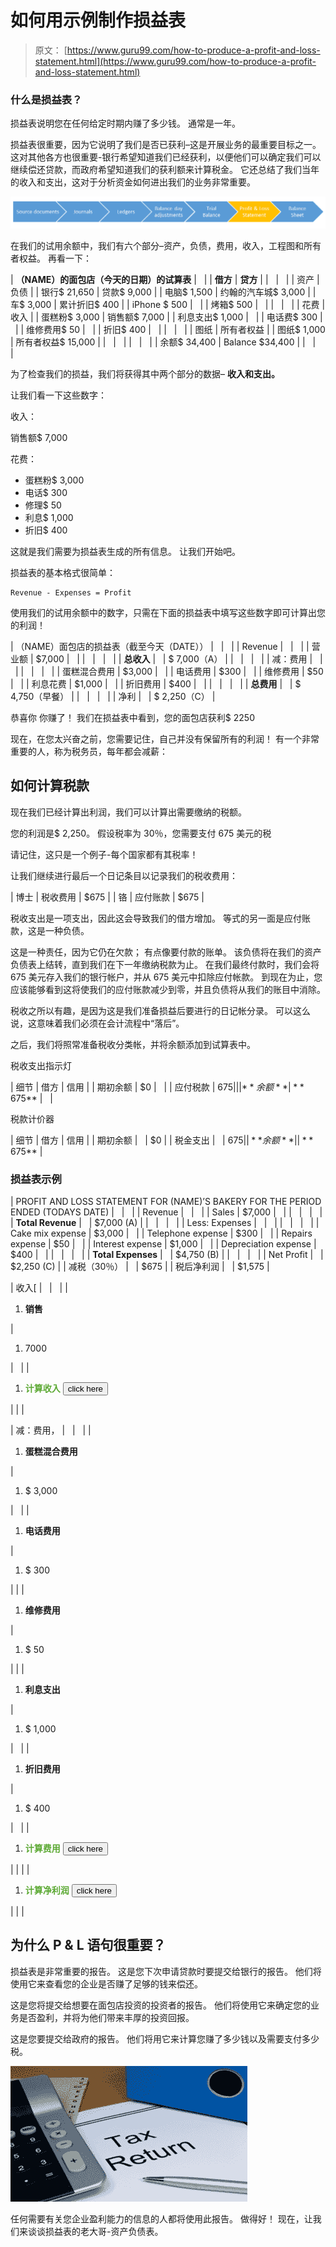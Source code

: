 # 如何用示例制作损益表

> 原文： [https://www.guru99.com/how-to-produce-a-profit-and-loss-statement.html](https://www.guru99.com/how-to-produce-a-profit-and-loss-statement.html)

### 什么是损益表？

损益表说明您在任何给定时期内赚了多少钱。 通常是一年。

损益表很重要，因为它说明了我们是否已获利–这是开展业务的最重要目标之一。 这对其他各方也很重要-银行希望知道我们已经获利，以便他们可以确定我们可以继续偿还贷款，而政府希望知道我们的获利额来计算税金。 它还总结了我们当年的收入和支出，这对于分析资金如何进出我们的业务非常重要。

![](img/697da4e2c20784f648f8a385534cbca1.png)

在我们的试用余额中，我们有六个部分–资产，负债，费用，收入，工程图和所有者权益。 再看一下：

| **（NAME）的面包店（今天的日期）的试算表** |   |
| **借方** | **贷方** |
|   |   |
| 资产 | 负债 |
| 银行$ 21,650 | 贷款$ 9,000 |
| 电脑$ 1,500 | 约翰的汽车城$ 3,000 |
| 车$ 3,000 | 累计折旧$ 400 |
| iPhone $ 500 |   |
| 烤箱$ 500 |   |
|   |   |
| 花费 | 收入 |
| 蛋糕粉$ 3,000 | 销售额$ 7,000 |
| 利息支出$ 1,000 |   |
| 电话费$ 300 |   |
| 维修费用$ 50 |   |
| 折旧$ 400 |   |
|   |   |
| 图纸 | 所有者权益 |
| 图纸$ 1,000 | 所有者权益$ 15,000 |
|   |   |
|   |   |
| 余额$ 34,400 | Balance $34,400 |
|   |   |

为了检查我们的损益，我们将获得其中两个部分的数据– **收入和支出。**

让我们看一下这些数字：

收入：

销售额$ 7,000

花费：

*   蛋糕粉$ 3,000
*   电话$ 300
*   修理$ 50
*   利息$ 1,000
*   折旧$ 400

这就是我们需要为损益表生成的所有信息。 让我们开始吧。

损益表的基本格式很简单：

```
Revenue - Expenses = Profit
```

使用我们的试用余额中的数字，只需在下面的损益表中填写这些数字即可计算出您的利润！

| （NAME）面包店的损益表（截至今天（DATE）） |   |   |
| Revenue |   |   |
| 营业额 | $7,000 |   |
|   |   |   |
| **总收入** |   | $ 7,000（A） |
|   |   |   |
| 减：费用 |   |   |
|   |   |   |
| 蛋糕混合费用 | $3,000 |   |
| 电话费用 | $300 |   |
| 维修费用 | $50 |   |
| 利息花费 | $1,000 |   |
| 折旧费用 | $400 |   |
|   |   |   |
| **总费用** |   | $ 4,750（早餐） |
|   |   |   |
| 净利 |   | $ 2,250（C） |

恭喜你 你赚了！ 我们在损益表中看到，您的面包店获利$ 2250

现在，在您太兴奋之前，您需要记住，自己并没有保留所有的利润！ 有一个非常重要的人，称为税务员，每年都会减薪：

## 如何计算税款

现在我们已经计算出利润，我们可以计算出需要缴纳的税额。

您的利润是$ 2,250。 假设税率为 30％，您需要支付 675 美元的税

请记住，这只是一个例子-每个国家都有其税率！

让我们继续进行最后一个日记条目以记录我们的税收费用：

| 博士 | 税收费用 | $675 |
| 铬 | 应付账款 | $675 |

税收支出是一项支出，因此这会导致我们的借方增加。 等式的另一面是应付账款，这是一种负债。

这是一种责任，因为它仍在欠款； 有点像要付款的账单。 该负债将在我们的资产负债表上结转，直到我们在下一年缴纳税款为止。 在我们最终付款时，我们会将 675 美元存入我们的银行帐户，并从 675 美元中扣除应付帐款。 到现在为止，您应该能够看到这将使我们的应付账款减少到零，并且负债将从我们的账目中消除。

税收之所以有趣，是因为这是我们准备损益后要进行的日记帐分录。 可以这么说，这意味着我们必须在会计流程中“落后”。

之后，我们将照常准备税收分类帐，并将余额添加到试算表中。

税收支出指示灯

| 细节 | 借方 | 信用 |
| 期初余额 | $0 |   |
| 应付税款 | $675 |   |
| **余额** | **$ 675** |   |

税款计价器

| 细节 | 借方 | 信用 |
| 期初余额 |   | $0 |
| 税金支出 |   | $675 |
| **余额** |   | **$ 675** |

### 损益表示例

| PROFIT AND LOSS STATEMENT FOR (NAME)’S BAKERY FOR THE PERIOD ENDED (TODAYS DATE) |   |   |
| Revenue |   |   |
| Sales | $7,000 |   |
|   |   |   |
| **Total Revenue** |   | $7,000 (A) |
|   |   |   |
| Less: Expenses |   |   |
|   |   |   |
| Cake mix expense | $3,000 |   |
| Telephone expense | $300 |   |
| Repairs expense | $50 |   |
| Interest expense | $1,000 |   |
| Depreciation expense | $400 |   |
|   |   |   |
| **Total Expenses** |   | $4,750 (B) |
|   |   |   |
| Net Profit |   | $2,250 (C) |
| 减税（30％） |   | $675 |
| 税后净利润 |   | $1,575 |

| <h7 class="ui-widget-content">收入</h7>[ |   |   |
| 

1.  **销售**

 | 

1.  7000

 |   |
| 

1.  **<font color="#5ca934">计算收入</font>**
    <input class="readon" id="totalr" type="button" value="click here">

 |  |  |

| <h7 class="ui-widget-content">减：费用</h7>， |   |   |
| 

1.  **蛋糕混合费用**

 | 

1.  $ 3,000

 |   |
| 

1.  **电话费用**

 | 

1.  $ 300

 |  |
| 

1.  **维修费用**

 | 

1.  $ 50

 |  |
| 

1.  **利息支出**

 | 

1.  $ 1,000

 |   |
| 

1.  **折旧费用**

 | 

1.  $ 400

 |   |
| 

1.  **<font color="#5ca934">计算费用</font>**
    <input class="readon" id="totale" type="button" value="click here">

 |  |  |
| 

1.  **<font color="#5ca934">计算净利润</font>**
    <input class="readon" id="totalp" type="button" value="click here">

 |  |  |

## 为什么 P & L 语句很重要？

损益表是非常重要的报告。 这是您下次申请贷款时要提交给银行的报告。 他们将使用它来查看您的企业是否赚了足够的钱来偿还。

这是您将提交给想要在面包店投资的投资者的报告。 他们将使用它来确定您的业务是否盈利，并将为他们带来丰厚的投资回报。

这是您要提交给政府的报告。 他们将用它来计算您赚了多少钱以及需要支付多少税。

![](img/e544ecc2fc8e6a917f87f2058ca21206.png)

任何需要有关您企业盈利能力的信息的人都将使用此报告。 做得好！ 现在，让我们来谈谈损益表的老大哥-资产负债表。